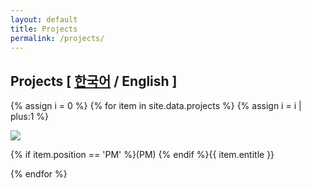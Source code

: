 ```yaml
---
layout: default
title: Projects
permalink: /projects/
---
```


<!-- ## Projects -->
<!-- 
<ul class="terminal">
{% assign i = 0 %}
{% for item in site.data.projects %}
  {% assign i = i | plus:1 %}
  <li class="js-line line" id="L{{ i }}-J">
  <a href="#L{{ i }}" class="line-link">{{ i }}</a>
  <div>
      {% if item.position == 'PM' %}(PM) {% endif %}{{ item.entitle }}, {{ item.enorg }}, {{ item.duration }}.
  </div>
  </li>
{% endfor %}
</ul> -->

## Projects <span class="smol">[ <a href="/projects/ko/">한국어</a> / English ]</span>


{% assign i = 0 %}
{% for item in site.data.projects %}
  {% assign i = i | plus:1 %}
  <div class="project">
      <div class="projectimgframe">
      <img src="/assets/logo/{{ item.logo }}.png">
      </div>
      <p>{% if item.position == 'PM' %}(PM) {% endif %}{{ item.entitle }}</p>
  </div>
{% endfor %}


<!-- 
<h2 class="text">Latest note  <span class="smol">[Jan 16, 2021]</span></h2>
<div class="note">
  <p>I’ve muted so many people on Facebook that whenever I add a new friend, Facebook will show every single one of their post to me because there’s often nothing else new. And I then have to mute the new friend because wow friend how did you get the time to post stuff daily?</p>

<p>Perhaps I just need a weekly digest of how my friends are doing.</p>

</div> -->
